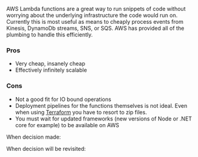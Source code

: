 AWS Lambda functions are a great way to run snippets of code without worrying about the underlying infrastructure the code would run on. Currently this is most useful as means to cheaply process events from Kinesis, DynamoDb streams, SNS, or SQS. AWS has provided all of the plumbing to handle this efficiently. 

### Pros
* Very cheap, insanely cheap
* Effectively infinitely scalable

### Cons
* Not a good fit for IO bound operations
* Deployment pipelines for the functions themselves is not ideal. Even when using [Terraform]() you have to resort to zip files.
* You must wait for updated frameworks (new versions of Node or .NET core for example) to be available on AWS


When decision made:

When decision will be revisited: